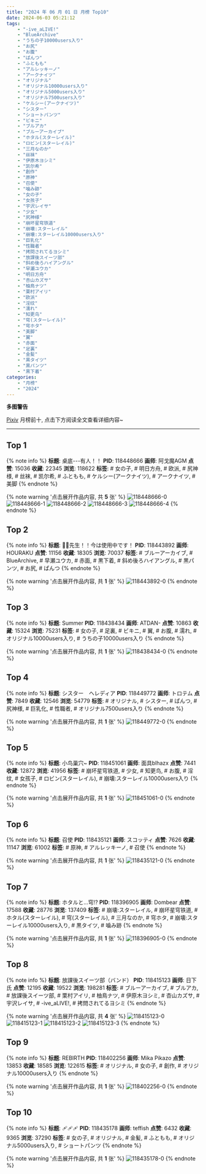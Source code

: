 ```yaml
---
title: "2024 年 06 月 01 日 月榜 Top10"
date: 2024-06-03 05:21:12
tags:
    - "-ive_aLIVE!"
    - "BlueArchive"
    - "うちの子10000users入り"
    - "お尻"
    - "お腹"
    - "ぱんつ"
    - "ふともも"
    - "アルレッキーノ"
    - "アークナイツ"
    - "オリジナル"
    - "オリジナル10000users入り"
    - "オリジナル5000users入り"
    - "オリジナル7500users入り"
    - "ケルシー(アークナイツ)"
    - "シスター"
    - "ショートパンツ"
    - "ビキニ"
    - "ブルアカ"
    - "ブルーアーカイブ"
    - "ホタル(スターレイル)"
    - "ロビン(スターレイル)"
    - "三月なのか"
    - "丝袜"
    - "伊原木ヨシミ"
    - "凯尔希"
    - "創作"
    - "原神"
    - "召使"
    - "噛み跡"
    - "女の子"
    - "女孩子"
    - "宇沢レイサ"
    - "少女"
    - "尻神様"
    - "崩坏星穹铁道"
    - "崩壊:スターレイル"
    - "崩壊:スターレイル10000users入り"
    - "巨乳化"
    - "性職者"
    - "拷問されてるヨシミ"
    - "放課後スイーツ部"
    - "斜め後ろハイアングル"
    - "早瀬ユウカ"
    - "明日方舟"
    - "杏山カズサ"
    - "柚鳥ナツ"
    - "栗村アイリ"
    - "欧派"
    - "淫纹"
    - "濡れ"
    - "知更鸟"
    - "穹(スターレイル)"
    - "穹ホタ"
    - "美脚"
    - "翼"
    - "赤面"
    - "足裏"
    - "金髪"
    - "黒タイツ"
    - "黒パンツ"
    - "黒下着"
categories:
    - "月榜"
    - "2024"
---
```


<i class="fa fa-triangle-exclamation"></i>**多图警告**<i class="fa fa-triangle-exclamation"></i>

[Pixiv](https://www.pixiv.net/) 月榜前十, 点击下方阅读全文查看详细内容~

<!-- more -->

---

## Top 1

{% note info %}
**标题**: 桌底---有人！！
**PID**: 118448666 **画师**: 阿戈魔AGM
**点赞**: 15036 **收藏**: 22345 **浏览**: 118622
**标签**: # 女の子, # 明日方舟, # 欧派, # 尻神様, # 丝袜, # 凯尔希, # ふともも, # ケルシー(アークナイツ), # アークナイツ, # 美脚
{% endnote %}

{% note warning '点击展开作品内容, 共 **5** 张' %}
![118448666-0](https://i.pixiv.re/img-original/img/2024/05/05/12/10/51/118448666_p0.jpg)
![118448666-1](https://i.pixiv.re/img-original/img/2024/05/05/12/10/51/118448666_p1.jpg)
![118448666-2](https://i.pixiv.re/img-original/img/2024/05/05/12/10/51/118448666_p2.jpg)
![118448666-3](https://i.pixiv.re/img-original/img/2024/05/05/12/10/51/118448666_p3.jpg)
![118448666-4](https://i.pixiv.re/img-original/img/2024/05/05/12/10/51/118448666_p4.jpg)
{% endnote %}

## Top 2

{% note info %}
**标题**: 💢💢先生！！今は使用中です！
**PID**: 118443892 **画师**: HOURAKU
**点赞**: 11156 **收藏**: 18305 **浏览**: 70037
**标签**: # ブルーアーカイブ, # BlueArchive, # 早瀬ユウカ, # 赤面, # 黒下着, # 斜め後ろハイアングル, # 黒パンツ, # お尻, # ぱんつ
{% endnote %}

{% note warning '点击展开作品内容, 共 **1** 张' %}
![118443892-0](https://i.pixiv.re/img-original/img/2024/05/05/08/00/08/118443892_p0.jpg)
{% endnote %}

## Top 3

{% note info %}
**标题**: Summer
**PID**: 118438434 **画师**: ATDAN-
**点赞**: 10863 **收藏**: 15324 **浏览**: 75231
**标签**: # 女の子, # 足裏, # ビキニ, # 翼, # お腹, # 濡れ, # オリジナル10000users入り, # うちの子10000users入り
{% endnote %}

{% note warning '点击展开作品内容, 共 **1** 张' %}
![118438434-0](https://i.pixiv.re/img-original/img/2024/05/05/03/47/15/118438434_p0.png)
{% endnote %}

## Top 4

{% note info %}
**标题**: シスター　ヘレディア
**PID**: 118449772 **画师**: トロテム
**点赞**: 7849 **收藏**: 12546 **浏览**: 54779
**标签**: # オリジナル, # シスター, # ぱんつ, # 尻神様, # 巨乳化, # 性職者, # オリジナル7500users入り
{% endnote %}

{% note warning '点击展开作品内容, 共 **1** 张' %}
![118449772-0](https://i.pixiv.re/img-original/img/2024/05/05/13/01/35/118449772_p0.jpg)
{% endnote %}

## Top 5

{% note info %}
**标题**: 小鸟巢穴~
**PID**: 118451061 **画师**: 面具blhazx
**点赞**: 7441 **收藏**: 12872 **浏览**: 41956
**标签**: # 崩坏星穹铁道, # 少女, # 知更鸟, # お腹, # 淫纹, # 女孩子, # ロビン(スターレイル), # 崩壊:スターレイル10000users入り
{% endnote %}

{% note warning '点击展开作品内容, 共 **1** 张' %}
![118451061-0](https://i.pixiv.re/img-original/img/2024/05/05/14/03/00/118451061_p0.jpg)
{% endnote %}

## Top 6

{% note info %}
**标题**: 召使
**PID**: 118435121 **画师**: スコッティ
**点赞**: 7626 **收藏**: 11147 **浏览**: 61002
**标签**: # 原神, # アルレッキーノ, # 召使
{% endnote %}

{% note warning '点击展开作品内容, 共 **1** 张' %}
![118435121-0](https://i.pixiv.re/img-original/img/2024/05/05/00/00/22/118435121_p0.jpg)
{% endnote %}

## Top 7

{% note info %}
**标题**: ホタルと...穹!?
**PID**: 118396905 **画师**: Dombear
**点赞**: 17588 **收藏**: 28776 **浏览**: 137409
**标签**: # 崩壊:スターレイル, # 崩坏星穹铁道, # ホタル(スターレイル), # 穹(スターレイル), # 三月なのか, # 穹ホタ, # 崩壊:スターレイル10000users入り, # 黒タイツ, # 噛み跡
{% endnote %}

{% note warning '点击展开作品内容, 共 **1** 张' %}
![118396905-0](https://i.pixiv.re/img-original/img/2024/05/03/22/09/33/118396905_p0.jpg)
{% endnote %}

## Top 8

{% note info %}
**标题**: 放課後スイーツ部（バンド）
**PID**: 118415123 **画师**: 日下氏
**点赞**: 12195 **收藏**: 19522 **浏览**: 198281
**标签**: # ブルーアーカイブ, # ブルアカ, # 放課後スイーツ部, # 栗村アイリ, # 柚鳥ナツ, # 伊原木ヨシミ, # 杏山カズサ, # 宇沢レイサ, # -ive_aLIVE!, # 拷問されてるヨシミ
{% endnote %}

{% note warning '点击展开作品内容, 共 **4** 张' %}
![118415123-0](https://i.pixiv.re/img-original/img/2024/05/04/11/55/45/118415123_p0.png)
![118415123-1](https://i.pixiv.re/img-original/img/2024/05/04/11/55/45/118415123_p1.png)
![118415123-2](https://i.pixiv.re/img-original/img/2024/05/04/11/55/45/118415123_p2.png)
![118415123-3](https://i.pixiv.re/img-original/img/2024/05/04/11/55/45/118415123_p3.png)
{% endnote %}

## Top 9

{% note info %}
**标题**: REBIRTH
**PID**: 118402256 **画师**: Mika Pikazo
**点赞**: 13853 **收藏**: 18585 **浏览**: 122615
**标签**: # オリジナル, # 女の子, # 創作, # オリジナル10000users入り
{% endnote %}

{% note warning '点击展开作品内容, 共 **1** 张' %}
![118402256-0](https://i.pixiv.re/img-original/img/2024/05/04/00/00/22/118402256_p0.png)
{% endnote %}

## Top 10

{% note info %}
**标题**: 🩹🩹🩹
**PID**: 118435178 **画师**: teffish
**点赞**: 6432 **收藏**: 9365 **浏览**: 37290
**标签**: # 女の子, # オリジナル, # 金髪, # ふともも, # オリジナル5000users入り, # ショートパンツ
{% endnote %}

{% note warning '点击展开作品内容, 共 **1** 张' %}
![118435178-0](https://i.pixiv.re/img-original/img/2024/05/05/00/00/32/118435178_p0.jpg)
{% endnote %}
